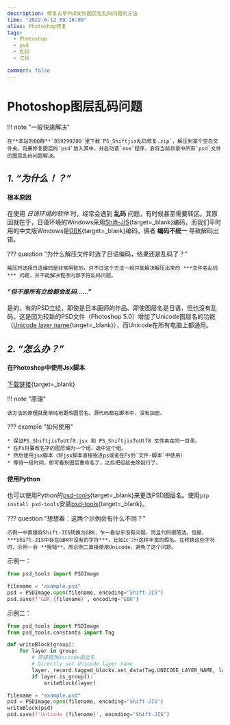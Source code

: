 ```yaml
---
description: 修复古早PSD文件图层名乱码问题的方法
time: "2022-6-12 09:16:00"
alias: Photoshop修复
tags:
  - Photoshop
  - psd
  - 乱码
  - 立绘

comment: false
---
```


# Photoshop图层乱码问题

!!! note "一般快速解决"

	在**本站的QQ群**`859299200`里下载`PS_Shiftjis乱码修复.zip`，解压到某个空白文件夹，将要修复图层的`psd`放入其中，并启动该`exe`程序，会将当前目录中所有`psd`文件的图层乱码问题解决。

## ***1. “为什么！？”***

#### 根本原因

在使用 *日语环境的软件* 时，经常会遇到 **乱码** 问题，有时候甚至需要转区。其原因就在于，日语环境的Windows采用[Shift-JIS](https://en.wikipedia.org/wiki/Shift_JIS){target=_blank}编码，而我们平时用的中文版Windows是[GBK](https://en.wikipedia.org/wiki/GBK_(character_encoding)){target=_blank}编码，俩者 **编码不统一** 导致解码出错。
<!--一个简单的解决方案是更改Windows系统 **“非Unicode程序的语言中所使用的当前语言”** 选项，但这样会导致一部分中文程序无法运行，所以并不推荐。-->

??? question "为什么解压文件时选了日语编码，结果还是乱码了？" 

    解压时选择日语编码是非常明智的。只不过这个方法一般只能解决解压出来的 ***文件名乱码*** 问题，并不能解决程序内部字符乱码问题。

#### *“但不是所有立绘都会乱码......”*

是的，有的PSD立绘，即使是日本画师的作品、即使图层名是日语，但也没有乱码。这是因为较新的PSD文件（Photoshop 5.0）增加了Unicode图层名的功能（[Unicode layer name](https://www.adobe.com/devnet-apps/photoshop/fileformatashtml/){target=_blank}），而Unicode在所有电脑上都通用。

## ***2. “怎么办？”***

#### 在Photoshop中使用Jsx脚本

[下载链接](https://share.weiyun.com/eGHLj6uj){target=_blank}

!!! note "原理"

    该方法的原理就是单纯地更改图层名。源代码都在脚本中，没有加密。

??? example "如何使用"

    * 保证PS_ShiftjisToUtf8.jsx 和 PS_ShiftjisToUtf8 文件夹在同一目录。
    * 在Ps将要改名字的图层编为一个组，选中这个组。
    * 然后使用jsx脚本（将jsx脚本直接拖进ps或者在Ps的`文件-脚本`中使用）
    * 等待一段时间，即可看到图层重命名了。之后把组给去除就行了。

#### 使用Python

也可以使用Python的[psd-tools](https://psd-tools.readthedocs.io/en/latest/){target=_blank}来更改PSD图层名。使用`pip install psd-tools`安装[psd-tools](https://psd-tools.readthedocs.io/en/latest/){target=_blank}。

??? question "想想看：这两个示例会有什么不同？"

    示例一中直接将Shift-JIS转换为GBK，乍一看似乎没有问题，而且代码很简洁。但是，***Shift-JIS中存在GBK中没有的字符***，比如ｴﾋﾞﾌﾗｲ这样半宽的假名。在转换这些字符时，示例一会 **报错**。而示例二直接使用Unicode，避免了这个问题。

示例一：
```python
from psd_tools import PSDImage

filename = "example.psd"
psd = PSDImage.open(filename, encoding="Shift-JIS")
psd.save(f'GBK_{filename}', encoding="GBK")
```

示例二：
```python
from psd_tools import PSDImage
from psd_tools.constants import Tag

def writeBlock(group):
    for layer in group:
        # 直接更改Unicode图层名
        # Directly set Unicode layer name
        layer._record.tagged_blocks.set_data(Tag.UNICODE_LAYER_NAME, layer.name)
        if layer.is_group():
            writeBlock(layer)

filename = "example.psd"
psd = PSDImage.open(filename, encoding="Shift-JIS")
writeBlock(psd)
psd.save(f'Unicode_{filename}', encoding="Shift-JIS")
```